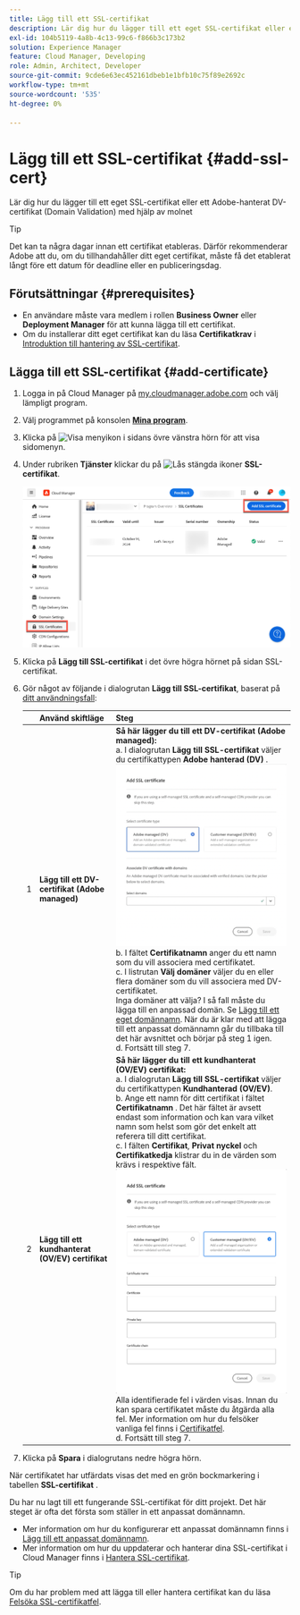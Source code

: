 ```yaml
---
title: Lägg till ett SSL-certifikat
description: Lär dig hur du lägger till ett eget SSL-certifikat eller ett Adobe-hanterat DV-certifikat (Domain Validation) med Cloud Manager självbetjäningsverktyg.
exl-id: 104b5119-4a8b-4c13-99c6-f866b3c173b2
solution: Experience Manager
feature: Cloud Manager, Developing
role: Admin, Architect, Developer
source-git-commit: 9cde6e63ec452161dbeb1e1bfb10c75f89e2692c
workflow-type: tm+mt
source-wordcount: '535'
ht-degree: 0%

---
```



# Lägg till ett SSL-certifikat {#add-ssl-cert}

Lär dig hur du lägger till ett eget SSL-certifikat eller ett Adobe-hanterat DV-certifikat (Domain Validation) med hjälp av molnet

>[!TIP]
>
>Det kan ta några dagar innan ett certifikat etableras. Därför rekommenderar Adobe att du, om du tillhandahåller ditt eget certifikat, måste få det etablerat långt före ett datum för deadline eller en publiceringsdag.

## Förutsättningar {#prerequisites}

* En användare måste vara medlem i rollen **Business Owner** eller **Deployment Manager** för att kunna lägga till ett certifikat.
* Om du installerar ditt eget certifikat kan du läsa **Certifikatkrav** i [Introduktion till hantering av SSL-certifikat](/help/implementing/cloud-manager/managing-ssl-certifications/introduction-to-ssl-certificates.md#requirements).

## Lägga till ett SSL-certifikat {#add-certificate}

1. Logga in på Cloud Manager på [my.cloudmanager.adobe.com](https://my.cloudmanager.adobe.com/) och välj lämpligt program.
1. Välj programmet på konsolen **[Mina program](/help/implementing/cloud-manager/navigation.md#my-programs)**.
1. Klicka på ![Visa menyikon](https://spectrum.adobe.com/static/icons/workflow_18/Smock_ShowMenu_18_N.svg) i sidans övre vänstra hörn för att visa sidomenyn.
1. Under rubriken **Tjänster** klickar du på ![Lås stängda ikoner](https://spectrum.adobe.com/static/icons/workflow_18/Smock_LockClosed_18_N.svg) **SSL-certifikat**.

   ![Lägger till ett SSL-certifikat](/help/implementing/cloud-manager/assets/ssl/ssl-cert-add.png)

1. Klicka på **Lägg till SSL-certifikat** i det övre högra hörnet på sidan SSL-certifikat.

1. Gör något av följande i dialogrutan **Lägg till SSL-certifikat**, baserat på [ditt användningsfall](/help/implementing/cloud-manager/managing-ssl-certifications/introduction-to-ssl-certificates.md):

   | | Använd skiftläge | Steg |
   | --- | --- | --- |
   | 1 | **Lägg till ett DV-certifikat (Adobe managed)** | **Så här lägger du till ett DV-certifikat (Adobe managed):**<br> a. I dialogrutan **Lägg till SSL-certifikat** väljer du certifikattypen **Adobe hanterad (DV)** .<br>![Lägg till ett DV-certifikat](/help/implementing/cloud-manager/assets/ssl/add-dv-certificate.png)<br>b. I fältet **Certifikatnamn** anger du ett namn som du vill associera med certifikatet.<br>c. I listrutan **Välj domäner** väljer du en eller flera domäner som du vill associera med DV-certifikatet.<br>Inga domäner att välja? I så fall måste du lägga till en anpassad domän. Se [Lägg till ett eget domännamn](/help/implementing/cloud-manager/custom-domain-names/add-custom-domain-name.md). När du är klar med att lägga till ett anpassat domännamn går du tillbaka till det här avsnittet och börjar på steg 1 igen.<br>d. Fortsätt till steg 7. |
   | 2 | **Lägg till ett kundhanterat (OV/EV) certifikat** | **Så här lägger du till ett kundhanterat (OV/EV) certifikat:**<br> a. I dialogrutan **Lägg till SSL-certifikat** väljer du certifikattypen **Kundhanterad (OV/EV)**.<br>b. Ange ett namn för ditt certifikat i fältet **Certifikatnamn** . Det här fältet är avsett endast som information och kan vara vilket namn som helst som gör det enkelt att referera till ditt certifikat.<br>c. I fälten **Certifikat**, **Privat nyckel** och **Certifikatkedja** klistrar du in de värden som krävs i respektive fält.<br>![Dialogrutan Lägg till SSL-certifikat](/help/implementing/cloud-manager/assets/ssl/ssl-cert-02.png)<br>Alla identifierade fel i värden visas. Innan du kan spara certifikatet måste du åtgärda alla fel. Mer information om hur du felsöker vanliga fel finns i [Certifikatfel](#certificate-errors).<br>d. Fortsätt till steg 7. |

1. Klicka på **Spara** i dialogrutans nedre högra hörn.

När certifikatet har utfärdats visas det med en grön bockmarkering i tabellen **SSL-certifikat** .

Du har nu lagt till ett fungerande SSL-certifikat för ditt projekt. Det här steget är ofta det första som ställer in ett anpassat domännamn.

* Mer information om hur du konfigurerar ett anpassat domännamn finns i [Lägg till ett anpassat domännamn](/help/implementing/cloud-manager/custom-domain-names/add-custom-domain-name.md).
* Mer information om hur du uppdaterar och hanterar dina SSL-certifikat i Cloud Manager finns i [Hantera SSL-certifikat](/help/implementing/cloud-manager/managing-ssl-certifications/managing-certificates.md).

>[!TIP]
>
>Om du har problem med att lägga till eller hantera certifikat kan du läsa [Felsöka SSL-certifikatfel](/help/implementing/cloud-manager/managing-ssl-certifications/troubleshoot-ssl-cert.md).
